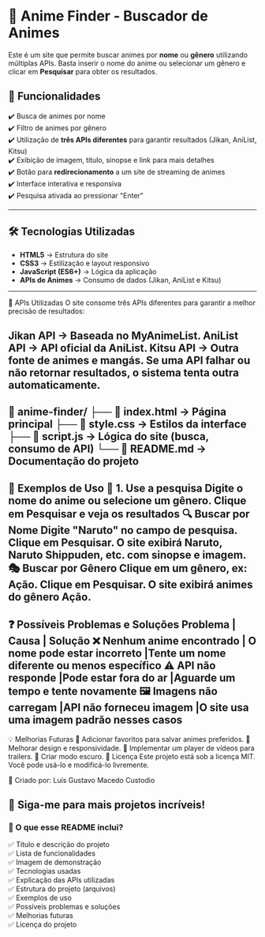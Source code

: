 # 🎌 Anime Finder - Buscador de Animes

Este é um site que permite buscar animes por **nome** ou **gênero** utilizando múltiplas APIs. Basta inserir o nome do anime ou selecionar um gênero e clicar em **Pesquisar** para obter os resultados.

## 🚀 Funcionalidades

✔️ Busca de animes por nome  
✔️ Filtro de animes por gênero  
✔️ Utilização de **três APIs diferentes** para garantir resultados (Jikan, AniList, Kitsu)  
✔️ Exibição de imagem, título, sinopse e link para mais detalhes  
✔️ Botão para **redirecionamento** a um site de streaming de animes  
✔️ Interface interativa e responsiva  
✔️ Pesquisa ativada ao pressionar "Enter"  

---


## 🛠️ Tecnologias Utilizadas

- **HTML5** → Estrutura do site  
- **CSS3** → Estilização e layout responsivo  
- **JavaScript (ES6+)** → Lógica da aplicação  
- **APIs de Animes** → Consumo de dados (Jikan, AniList e Kitsu)  

---
📡 APIs Utilizadas
O site consome três APIs diferentes para garantir a melhor precisão de resultados:

Jikan API → Baseada no MyAnimeList.
AniList API → API oficial da AniList.
Kitsu API → Outra fonte de animes e mangás.
Se uma API falhar ou não retornar resultados, o sistema tenta outra automaticamente.
-----------------------------------------------------------------------------------
📁 anime-finder/
├── 📄 index.html  → Página principal
├── 📄 style.css  → Estilos da interface
├── 📄 script.js  → Lógica do site (busca, consumo de API)
└── 📄 README.md  → Documentação do projeto
 --------------------------------------------------------------


📌 Exemplos de Uso
📌 1. Use a pesquisa
Digite o nome do anime ou selecione um gênero.
Clique em Pesquisar e veja os resultados
🔍 Buscar por Nome
Digite "Naruto" no campo de pesquisa.
Clique em Pesquisar.
O site exibirá Naruto, Naruto Shippuden, etc. com sinopse e imagem.
🎭 Buscar por Gênero
Clique em um gênero, ex: Ação.
Clique em Pesquisar.
O site exibirá animes do gênero Ação.
--------------------------------------------------------------------------



❓ Possíveis Problemas e Soluções
Problema	                    |        Causa	                   |                Solução
❌ Nenhum anime encontrado	  | O nome pode estar incorreto	     |Tente um nome diferente ou menos específico
⚠️ API não responde	          |Pode estar fora do ar	           |Aguarde um tempo e tente novamente
🖼️ Imagens não carregam	      |API não forneceu imagem	         |O site usa uma imagem padrão nesses casos
---------------------------------------------------------------------------------------------------------

💡 Melhorias Futuras
🔹 Adicionar favoritos para salvar animes preferidos.
🔹 Melhorar design e responsividade.
🔹 Implementar um player de vídeos para trailers.
🔹 Criar modo escuro.
📜 Licença
Este projeto está sob a licença MIT. Você pode usá-lo e modificá-lo livremente.

📌 Criado por: Luís Gustavo Macedo Custodio

🚀 Siga-me para mais projetos incríveis!
--------------------------------------------
### **📌 O que esse README inclui?**
✅ Título e descrição do projeto  
✅ Lista de funcionalidades  
✅ Imagem de demonstração  
✅ Tecnologias usadas   
✅ Explicação das APIs utilizadas  
✅ Estrutura do projeto (arquivos)  
✅ Exemplos de uso  
✅ Possíveis problemas e soluções  
✅ Melhorias futuras  
✅ Licença do projeto  
